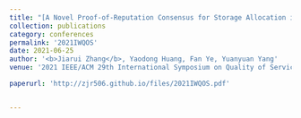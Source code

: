 ```yaml
---
title: "[A Novel Proof-of-Reputation Consensus for Storage Allocation in Edge Blockchain Systems](https://ieeexplore.ieee.org/abstract/document/9521348/)"
collection: publications
category: conferences
permalink: '2021IWQOS'
date: 2021-06-25
author: '<b>Jiarui Zhang</b>, Yaodong Huang, Fan Ye, Yuanyuan Yang'
venue: '2021 IEEE/ACM 29th International Symposium on Quality of Service (IWQOS)'

paperurl: 'http://zjr506.github.io/files/2021IWQOS.pdf'


---
```


